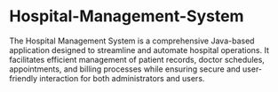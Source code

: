 # Hospital-Management-System
The Hospital Management System is a comprehensive Java-based application designed to streamline and automate hospital operations. It facilitates efficient management of patient records, doctor schedules, appointments, and billing processes while ensuring secure and user-friendly interaction for both administrators and users.
